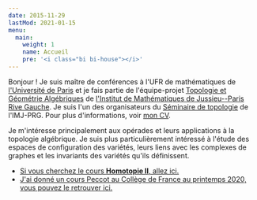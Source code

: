 ```yaml
---
date: 2015-11-29
lastMod: 2021-01-15
menu:
  main:
    weight: 1
    name: Accueil
    pre: '<i class="bi bi-house"></i>'
---
```


Bonjour !
Je suis maître de conférences à l'UFR de mathématiques de [l'Université de Paris](https://u-paris.fr) et je fais partie de l'équipe-projet [Topologie et Géométrie Algébriques](https://www.imj-prg.fr/tga/) de [l'Institut de Mathématiques de Jussieu--Paris Rive Gauche](https://www.imj-prg.fr).
Je suis l'un des organisateurs du [Séminaire de topologie](https://www.imj-prg.fr/gestion/evenement/affEvenement/43) de l'IMJ-PRG.
Pour plus d'informations, voir [mon CV](cv).

Je m'intéresse principalement aux opérades et leurs applications à la topologie algébrique.
Je suis plus particulièrement intéressé à l'étude des espaces de configuration des variétés, leurs liens avec les complexes de graphes et les invariants des variétés qu'ils définissent.

- [Si vous cherchez le cours **Homotopie II**, allez ici.](/class/20-21-homotopie)
- [J'ai donné un cours Peccot au Collège de France au printemps 2020, vous pouvez le retrouver ici.](class/peccot)
